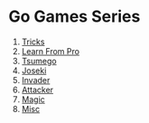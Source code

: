 # Go Games Series

1. [Tricks](https://www.youtube.com/playlist?list=PLV3-wg6sF_7iaGBI4PY7-vo0eZWyCHB5W)​
2. [Learn From Pro](https://www.youtube.com/playlist?list=PLV3-wg6sF_7g1eFhDX3AU88xIiMbStPW-)​
3. [Tsumego](https://www.youtube.com/playlist?list=PLV3-wg6sF_7g5lTP5bn6m5NSH_UVnN5Rf)​
4. [Joseki](https://www.youtube.com/playlist?list=PLV3-wg6sF_7g4BKrNJe0RLtWinopZ2wD0)​
5. [Invader](https://www.youtube.com/playlist?list=PLV3-wg6sF_7geChKyu_MYWjL_fdii4MDP)​
6. [Attacker](https://www.youtube.com/playlist?list=PLV3-wg6sF_7j2vUfuT_oM7D_nfOFhe5JQ)
7. [Magic](https://www.youtube.com/playlist?list=PLV3-wg6sF_7gpEUIicAWkkJLkRRaAYsCa)​
8. [Misc](https://youtube.com/playlist?list=PLV3-wg6sF_7gonCdHG5xpCXJtM6NGubxd&si=pSaQUvIBZ95bixo1)

